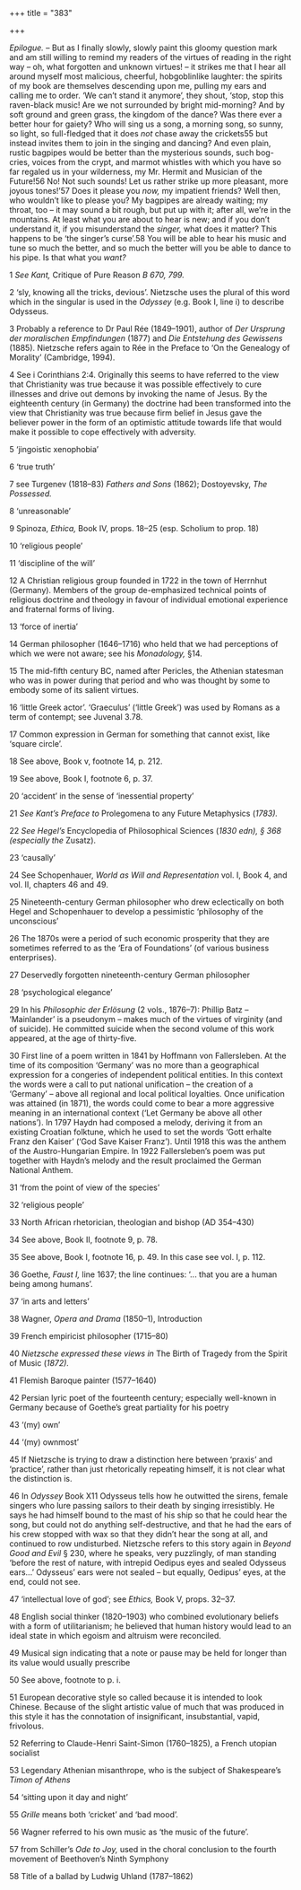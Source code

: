 +++
title = "383"

+++

*Epilogue.* – But as I finally slowly, slowly paint this gloomy question mark and am still willing to remind my readers of the virtues of reading in the right way – oh, what forgotten and unknown virtues\! – it strikes me that I hear all around myself most malicious, cheerful, hobgoblinlike laughter: the spirits of my book are themselves descending upon me, pulling my ears and calling me to order. ‘We can’t stand it anymore’, they shout, ‘stop, stop this raven-black music\! Are we not surrounded by bright mid-morning? And by soft ground and green grass, the kingdom of the dance? Was there ever a better hour for gaiety? Who will sing us a song, a morning song, so sunny, so light, so full-fledged that it does *not* chase away the crickets55 but instead invites them to join in the singing and dancing? And even plain, rustic bagpipes would be better than the mysterious sounds, such bog-cries, voices from the crypt, and marmot whistles with which you have so far regaled us in your wilderness, my Mr. Hermit and Musician of the Future\!56 No\! Not such sounds\! Let us rather strike up more pleasant, more joyous tones\!’57 Does it please you *now,* my impatient friends? Well then, who wouldn’t like to please you? My bagpipes are already waiting; my throat, too – it may sound a bit rough, but put up with it; after all, we’re in the mountains. At least what you are about to hear is new; and if you don’t understand it, if you misunderstand the *singer,* what does it matter? This happens to be ‘the singer’s curse’.58 You will be able to hear his music and tune so much the better, and so much the better will you be able to dance to his pipe. Is that what you *want?*







1 *See Kant,* Critique of Pure Reason *B 670, 799.*

2 ‘sly, knowing all the tricks, devious’. Nietzsche uses the plural of this word which in the singular is used in the *Odyssey* \(e.g. Book I, line i\) to describe Odysseus.

3 Probably a reference to Dr Paul Rée \(1849–1901\), author of *Der Ursprung der moralischen Empfindungen* \(1877\) and *Die Entstehung des Gewissens* \(1885\). Nietzsche refers again to Rée in the Preface to ‘On the Genealogy of Morality’ \(Cambridge, 1994\).

4 See i Corinthians 2:4. Originally this seems to have referred to the view that Christianity was true because it was possible effectively to cure illnesses and drive out demons by invoking the name of Jesus. By the eighteenth century \(in Germany\) the doctrine had been transformed into the view that Christianity was true because firm belief in Jesus gave the believer power in the form of an optimistic attitude towards life that would make it possible to cope effectively with adversity.

5 ‘jingoistic xenophobia’

6 ‘true truth’

7 see Turgenev \(1818–83\) *Fathers and Sons* \(1862\); Dostoyevsky, *The Possessed.*

8 ‘unreasonable’

9 Spinoza, *Ethica,* Book IV, props. 18–25 \(esp. Scholium to prop. 18\)

10 ‘religious people’

11 ‘discipline of the will’

12 A Christian religious group founded in 1722 in the town of Herrnhut \(Germany\). Members of the group de-emphasized technical points of religious doctrine and theology in favour of individual emotional experience and fraternal forms of living.

13 ‘force of inertia’

14 German philosopher \(1646–1716\) who held that we had perceptions of which we were not aware; see his *Monadology,* §14.

15 The mid-fifth century BC, named after Pericles, the Athenian statesman who was in power during that period and who was thought by some to embody some of its salient virtues.

16 ‘little Greek actor’. ‘Graeculus’ \(‘little Greek’\) was used by Romans as a term of contempt; see Juvenal 3.78.

17 Common expression in German for something that cannot exist, like ‘square circle’.

18 See above, Book v, footnote 14, p. 212.

19 See above, Book I, footnote 6, p. 37.

20 ‘accident’ in the sense of ‘inessential property’

21 *See Kant’s Preface to* Prolegomena to any Future Metaphysics \(*1783\).*

22 *See Hegel’s* Encyclopedia of Philosophical Sciences \(*1830 edn\), § 368 \(especially the* Zusatz\).

23 ‘causally’

24 See Schopenhauer, *World as Will and Representation* vol. I, Book 4, and vol. II, chapters 46 and 49.

25 Nineteenth-century German philosopher who drew eclectically on both Hegel and Schopenhauer to develop a pessimistic ‘philosophy of the unconscious’

26 The 1870s were a period of such economic prosperity that they are sometimes referred to as the ‘Era of Foundations’ \(of various business enterprises\).

27 Deservedly forgotten nineteenth-century German philosopher

28 ‘psychological elegance’

29 In his *Philosophic der Erlösung* \(2 vols., 1876–7\): Phillip Batz – ‘Mainlander’ is a pseudonym – makes much of the virtues of virginity \(and of suicide\). He committed suicide when the second volume of this work appeared, at the age of thirty-five.

30 First line of a poem written in 1841 by Hoffmann von Fallersleben. At the time of its composition ‘Germany’ was no more than a geographical expression for a congeries of independent political entities. In this context the words were a call to put national unification – the creation of a ‘Germany’ – above all regional and local political loyalties. Once unification was attained \(in 1871\), the words could come to bear a more aggressive meaning in an international context \(‘Let Germany be above all other nations’\). In 1797 Haydn had composed a melody, deriving it from an existing Croatian folktune, which he used to set the words ‘Gott erhalte Franz den Kaiser’ \(‘God Save Kaiser Franz’\). Until 1918 this was the anthem of the Austro-Hungarian Empire. In 1922 Fallersleben’s poem was put together with Haydn’s melody and the result proclaimed the German National Anthem.

31 ‘from the point of view of the species’

32 ‘religious people’

33 North African rhetorician, theologian and bishop \(AD 354–430\)

34 See above, Book II, footnote 9, p. 78.

35 See above, Book I, footnote 16, p. 49. In this case see vol. I, p. 112.

36 Goethe, *Faust I,* line 1637; the line continues: ‘... that you are a human being among humans’.

37 ‘in arts and letters’

38 Wagner, *Opera and Drama* \(1850–1\), Introduction

39 French empiricist philosopher \(1715–80\)

40 *Nietzsche expressed these views in* The Birth of Tragedy from the Spirit of Music \(*1872\).*

41 Flemish Baroque painter \(1577–1640\)

42 Persian lyric poet of the fourteenth century; especially well-known in Germany because of Goethe’s great partiality for his poetry

43 ‘\(my\) own’

44 ‘\(my\) ownmost’

45 If Nietzsche is trying to draw a distinction here between ‘praxis’ and ‘practice’, rather than just rhetorically repeating himself, it is not clear what the distinction is.

46 In *Odyssey* Book X11 Odysseus tells how he outwitted the sirens, female singers who lure passing sailors to their death by singing irresistibly. He says he had himself bound to the mast of his ship so that he could hear the song, but could not do anything self-destructive, and that he had the ears of his crew stopped with wax so that they didn’t hear the song at all, and continued to row undisturbed. Nietzsche refers to this story again in *Beyond Good and Evil* § 230, where he speaks, very puzzlingly, of man standing ‘before the rest of nature, with intrepid Oedipus eyes and sealed Odysseus ears...’ Odysseus’ ears were not sealed – but equally, Oedipus’ eyes, at the end, could not see.

47 ‘intellectual love of god’; see *Ethics,* Book V, props. 32–37.

48 English social thinker \(1820–1903\) who combined evolutionary beliefs with a form of utilitarianism; he believed that human history would lead to an ideal state in which egoism and altruism were reconciled.

49 Musical sign indicating that a note or pause may be held for longer than its value would usually prescribe

50 See above, footnote to p. i.

51 European decorative style so called because it is intended to look Chinese. Because of the slight artistic value of much that was produced in this style it has the connotation of insignificant, insubstantial, vapid, frivolous.

52 Referring to Claude-Henri Saint-Simon \(1760–1825\), a French utopian socialist

53 Legendary Athenian misanthrope, who is the subject of Shakespeare’s *Timon of Athens*

54 ‘sitting upon it day and night’

55 *Grille* means both ‘cricket’ and ‘bad mood’.

56 Wagner referred to his own music as ‘the music of the future’.

57 from Schiller’s *Ode to Joy,* used in the choral conclusion to the fourth movement of Beethoven’s Ninth Symphony

58 Title of a ballad by Ludwig Uhland \(1787–1862\)


